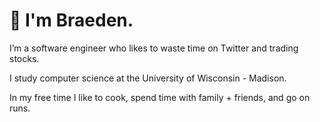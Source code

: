 # 👋 I'm Braeden.

I’m a software engineer who likes to waste time on Twitter and trading stocks. 

I study computer science at the University of Wisconsin - Madison.

In my free time I like to cook, spend time with family + friends, and go on runs.
